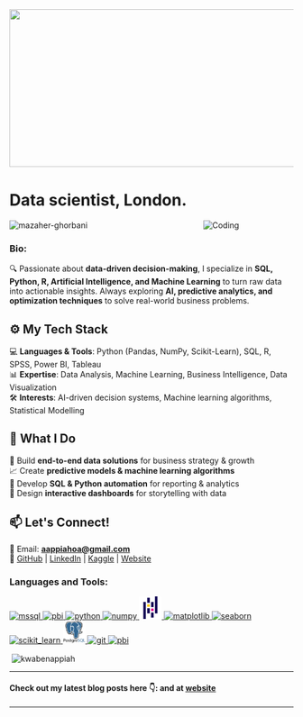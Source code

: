 <img src="https://i.pinimg.com/originals/b0/75/16/b07516b83eff59c6bc08f04e9f916fa9.gif" width="850" height="280">
<h1 align="left">Data scientist, London.</h1>
<img align="right" alt="Coding" width="160" src=https://i.pinimg.com/originals/bb/74/bf/bb74bfb0ff1a7fe41c482d2d88e10baf.gif>

<p align="left"> <img src="https://komarev.com/ghpvc/?username=mazaher-ghorbani&label=Profile%20views&color=0e75b6&style=flat" alt="mazaher-ghorbani" /> </p>

<h3 align="left">Bio:</h3>
<p align="left">

🔍 Passionate about **data-driven decision-making**, I specialize in **SQL, Python, R, Artificial Intelligence, and Machine Learning** to turn raw data into actionable insights. Always exploring **AI, predictive analytics, and optimization techniques** to solve real-world business problems.  

## ⚙️ My Tech Stack  
💻 **Languages & Tools**: Python (Pandas, NumPy, Scikit-Learn), SQL, R, SPSS, Power BI, Tableau  
📊 **Expertise**: Data Analysis, Machine Learning, Business Intelligence, Data Visualization  
🛠 **Interests**: AI-driven decision systems, Machine learning algorithms, Statistical Modelling  

## 🎯 What I Do  
🚀 Build **end-to-end data solutions** for business strategy & growth  
📈 Create **predictive models & machine learning algorithms**  
🔎 Develop **SQL & Python automation** for reporting & analytics  
🎨 Design **interactive dashboards** for storytelling with data  

## 📫 Let's Connect!  
📩 Email: **aappiahoa@gmail.com**  
🔗 [GitHub](https://github.com/kwabenappiah) | [LinkedIn](https://www.linkedin.com/in/isaac-owusu-appiah/) | [Kaggle](https://www.kaggle.com/isaacappiah) | [Website](https://www.ioappiah.com)

<h3 align="left">Languages and Tools:</h3>
<p align="left"> <a href="https://www.microsoft.com/en-us/sql-server" target="_blank" rel="noreferrer"> <img src="https://www.svgrepo.com/show/303229/microsoft-sql-server-logo.svg" alt="mssql" width="40" height="40"/> </a> <a href="https://powerbi.microsoft.com/en-au/" target="_blank" rel="noreferrer"> <img src="https://upload.wikimedia.org/wikipedia/commons/thumb/c/cf/New_Power_BI_Logo.svg/600px-New_Power_BI_Logo.svg.png?20210102182532" alt="pbi" width="40" height="40"/> </a> <a href="https://www.python.org/" target="_blank" rel="noreferrer"> <img src="https://www.svgrepo.com/show/374016/python.svg" alt="python" width="40" height="40"/> </a> <a href="https://numpy.org/" target="_blank" rel="noreferrer"> <img src="https://www.svgrepo.com/show/373938/numpy.svg" alt="numpy" width="40" height="40"/> </a> <a href="https://pandas.pydata.org/" target="_blank" rel="noreferrer"> <img src="https://raw.githubusercontent.com/devicons/devicon/2ae2a900d2f041da66e950e4d48052658d850630/icons/pandas/pandas-original.svg" alt="pandas" width="40" height="40"/> </a> <a href="https://matplotlib.org/" target="_blank" rel="noreferrer"> <img src="https://upload.wikimedia.org/wikipedia/commons/thumb/8/84/Matplotlib_icon.svg/180px-Matplotlib_icon.svg.png" alt="matplotlib" width="40" height="40"/> </a> <a href="https://seaborn.pydata.org/" target="_blank" rel="noreferrer"> <img src="https://seaborn.pydata.org/_images/logo-mark-lightbg.svg" alt="seaborn" width="40" height="40"/> </a> <a href="https://scikit-learn.org/" target="_blank" rel="noreferrer"> <img src="https://upload.wikimedia.org/wikipedia/commons/0/05/Scikit_learn_logo_small.svg" alt="scikit_learn" width="40" height="40"/> </a> <a href="https://www.postgresql.org" target="_blank" rel="noreferrer"> <img src="https://raw.githubusercontent.com/devicons/devicon/master/icons/postgresql/postgresql-original-wordmark.svg" alt="postgresql" width="40" height="40"/> </a> <a href="https://git-scm.com/" target="_blank" rel="noreferrer"> <img src="https://www.vectorlogo.zone/logos/git-scm/git-scm-icon.svg" alt="git" width="40" height="40"/> </a> <a href="https://www.tableau.com/" target="_blank" rel="noreferrer"> <img src="https://www.svgrepo.com/show/354428/tableau-icon.svg" alt="pbi" width="40" height="40"/> </a> </p>


<p>&nbsp;<img align="center" src="https://github-readme-stats.vercel.app/api?username=kwabenappiah&show_icons=true&locale=en" alt="kwabenappiah" /></p>

-----
#### Check out my latest blog posts here 👇: and at <ins>[website](https://ioappiah.com)</ins> 
-----
#
[website]: https://ioappiah.com
